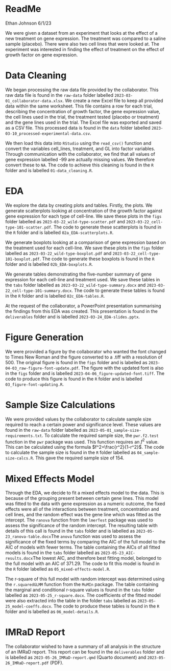 ReadMe
================
Ethan Johnson
6/1/23

We were given a dataset from an experiment that looks at the effect of a
new treatment on gene expression. The treatment was compared to a saline
sample (placebo). There were also two cell lines that were looked at.
The experiment was interested in finding the effect of treatment on the
effect of growth factor on gene expression.

# Data Cleaning

We began processing the raw data file provided by the collaborator. This
raw data file is found in the `raw-data` folder labelled
`2023-03-01_collaborator-data.xlsx`. We create a new Excel file to keep
all provided data within the same worksheet. This file contains a row
for each trial, describing the concentration of growth factor, the gene
expression value, the cell lines used in the trial, the treatment tested
(placebo or treatment) and the gene lines used in the trial. The Excel
file was exported and saved as a CSV file. This processed data is found
in the `data` folder labelled
`2023-03-10_processed-experimental-data.csv`.

We then load this data into `RStudio` using the `read_csv()` function
and convert the variables cell_lines, treatment, and GL into factor
variables. Through communication with the collaborator, we find that all
values of gene expression labelled -99 are actually missing values. We
therefore convert these to `NA`. The code to achieve this cleaning is
found in the `R` folder and is labelled `01-data_cleaning.R`.

# EDA

We explore the data by creating plots and tables. Firstly, the plots. We
generate scatterplots looking at concentration of the growth factor
against gene expression for each type of cell-line. We save these plots
in the `figs` folder labelled as `2023-03-22_wild-type-scatter.pdf` and
`2023-03-22_cell-type-101-scatter.pdf`. The code to generate these
scatterplots is found in the `R` folder and is labelled
`02a_EDA-scatterplots.R`.

We generate boxplots looking at a comparison of gene expression based on
the treatment used for each cell-line. We save these plots in the `figs`
folder labelled as `2023-03-22_wild-type-boxplot.pdf` and
`2023-03-22_cell-type-101-boxplot.pdf`. The code to generate these
boxplots is found in the `R` folder and is labelled
`02b_EDA-boxplots.R`.

We generate tables demonstrating the five-number summary of gene
expression for each cell-line and treatment used. We save these tables
in the `tabs` folder labelled as `2023-03-22_wild-type-summary.docx` and
`2023-03-22_cell-type-101-summary.docx`. The code to generate these
tables is found in the `R` folder and is labelled `02c_EDA-tables.R`.

At the request of the collaborator, a PowerPoint presentation
summarising the findings from this EDA was created. This presentation is
found in the `deliverables` folder and is labelled
`2023-03-24_EDA-slides.pptx`.

# Figure Generation

We were provided a figure by the collaborator who wanted the font
changed to Times New Roman and the figure converted to a .tiff with a resolution of 500. The original figure is found in the `figs`
folder and is labelled as `2023-04-03_raw-figure-font-update.pdf`. The
figure with the updated font is also in the `figs` folder and is
labelled `2023-04-06_figure-updated-font.tiff`. The code to produce this
figure is found in the `R` folder and is labelled
`03_figure-font-updating.R`.

# Sample Size Calculations

We were provided values by the collaborator to calculate sample size
required to reach a certain power and significance level. These values
are found in the `raw-data` folder labelled as
`2023-05-01_sample-size-requirements.txt`. To calculate the required
sample size, the `pwr.f2.test` function in the `pwr` package was used.
This function requires an $f^2$ value. This can be calculated using the
formula $f^2=\frac{r^2}{1-r^2}$. The code to calculate the sample size
is found in the `R` folder labelled as `04_sample-size-calcs.R`. This
gave the required sample size of 154.

# Mixed Effects Model

Through the EDA, we decide to fit a mixed effects model to the data.
This is because of the grouping present between certain gene lines. This
model was fitted to the data with gene expression as a numeric outcome,
the fixed effects were all of the interactions between treatment,
concentration and cell lines, and the random effect was the gene line
which was fitted as the intercept. The `ranova` function from the
`lmerTest` package was used to assess the significance of the random
intercept. The resulting table with details of this call is found in the
`tabs` folder and is labelled as `2023-05-23_ranova-table.docx`The
`anova` function was used to assess the significance of the fixed terms
by comparing the AIC of the full model to the AIC of models with fewer
terms. The table containing the AICs of all fitted models is found in
the `tabs` folder labelled as `2023-05-23_AIC-results.docx`The lowest
AIC, and therefore best fitting model, belonged to the full model with
an AIC of 371.29. The code to fit this model is found in the `R` folder
labelled as `05_mixed-effects-model.R`.

The r-square of this full model with random intercept was determined
using the `r.squaredGLMM` function from the `MuMIn` package. The table
containing the marginal and conditional r-square values is found in the
`tabs` folder labelled as `2023-05-25_r-square.docx`. The coefficients
of the fitted model were also extracted into the table in the folder
`tabs` labelled as `2023-05-25_model-coeffs.docx`. The code to produce
these tables is found in the `R` folder and is labelled as
`06_model-details.R`.

# IMRaD Report

The collaborator wished to have a summary of all analysis in the
structure of an IMRaD report. This report can be found in the
`deliverables` folder and is labelled as `2023-05-26_IMRaD-report.qmd`
(Quarto document) and `2023-05-26_IMRaD-report.pdf` (PDF).
